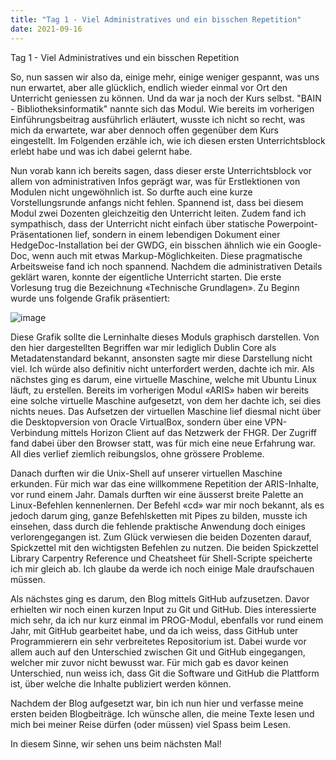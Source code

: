 ```yaml
---
title: "Tag 1 - Viel Administratives und ein bisschen Repetition"
date: 2021-09-16
---
```


Tag 1 - Viel Administratives und ein bisschen Repetition

So, nun sassen wir also da, einige mehr, einige weniger gespannt, was uns nun erwartet, aber alle glücklich, endlich wieder einmal vor Ort den Unterricht geniessen zu können. Und da war ja noch der Kurs selbst. "BAIN - Bibliotheksinformatik" nannte sich das Modul. Wie bereits im vorherigen Einführungsbeitrag ausführlich erläutert, wusste ich nicht so recht, was mich da erwartete, war aber dennoch offen gegenüber dem Kurs eingestellt. Im Folgenden erzähle ich, wie ich diesen ersten Unterrichtsblock erlebt habe und was ich dabei gelernt habe. 

Nun vorab kann ich bereits sagen, dass dieser erste Unterrichtsblock vor allem von administrativen Infos geprägt war, was für Erstlektionen von Modulen nicht ungewöhnlich ist. So durfte auch eine kurze Vorstellungsrunde anfangs nicht fehlen. Spannend ist, dass bei diesem Modul zwei Dozenten gleichzeitig den Unterricht leiten. Zudem fand ich sympathisch, dass der Unterricht nicht einfach über statische Powerpoint-Präsentationen lief, sondern in einem lebendigen Dokument einer HedgeDoc-Installation bei der GWDG, ein bisschen ähnlich wie ein Google-Doc, wenn auch mit etwas Markup-Möglichkeiten. Diese pragmatische Arbeitsweise fand ich noch spannend. 
Nachdem die administrativen Details geklärt waren, konnte der eigentliche Unterricht starten. Die erste Vorlesung trug die Bezeichnung «Technische Grundlagen». Zu Beginn wurde uns folgende Grafik präsentiert: 

![image](https://user-images.githubusercontent.com/81507183/135353844-fc517c9c-f703-468b-ad11-40f6a8bb3be0.png)

Diese Grafik sollte die Lerninhalte dieses Moduls graphisch darstellen. Von den hier dargestellten Begriffen war mir lediglich Dublin Core als Metadatenstandard bekannt, ansonsten sagte mir diese Darstellung nicht viel. Ich würde also definitiv nicht unterfordert werden, dachte ich mir. 
Als nächstes ging es darum, eine virtuelle Maschine, welche mit Ubuntu Linux läuft, zu erstellen. Bereits im vorherigen Modul «ARIS» haben wir bereits eine solche virtuelle Maschine aufgesetzt, von dem her dachte ich, sei dies nichts neues. Das Aufsetzen der virtuellen Maschine lief diesmal nicht über die Desktopversion von Oracle VirtualBox, sondern über eine VPN-Verbindung mittels Horizon Client auf das Netzwerk der FHGR. Der Zugriff fand dabei über den Browser statt, was für mich eine neue Erfahrung war. All dies verlief ziemlich reibungslos, ohne grössere Probleme.

Danach durften wir die Unix-Shell auf unserer virtuellen Maschine erkunden. Für mich war das eine willkommene Repetition der ARIS-Inhalte, vor rund einem Jahr. Damals durften wir eine äusserst breite Palette an Linux-Befehlen kennenlernen. Der Befehl «cd» war mir noch bekannt, als es jedoch darum ging, ganze Befehlsketten mit Pipes zu bilden, musste ich einsehen, dass durch die fehlende praktische Anwendung doch einiges verlorengegangen ist. Zum Glück verwiesen die beiden Dozenten darauf, Spickzettel mit den wichtigsten Befehlen zu nutzen. Die beiden Spickzettel Library Carpentry Reference und Cheatsheet für Shell-Scripte speicherte ich mir gleich ab. Ich glaube da werde ich noch einige Male draufschauen müssen. 

Als nächstes ging es darum, den Blog mittels GitHub aufzusetzen. Davor erhielten wir noch einen kurzen Input zu Git und GitHub. Dies interessierte mich sehr, da ich nur kurz einmal im PROG-Modul, ebenfalls vor rund einem Jahr, mit GitHub gearbeitet habe, und da ich weiss, dass GitHub unter Programmierern ein sehr verbreitetes Repositorium ist. Dabei wurde vor allem auch auf den Unterschied zwischen Git und GitHub eingegangen, welcher mir zuvor nicht bewusst war. Für mich gab es davor keinen Unterschied, nun weiss ich, dass Git die Software und GitHub die Plattform ist, über welche die Inhalte publiziert werden können. 

Nachdem der Blog aufgesetzt war, bin ich nun hier und verfasse meine ersten beiden Blogbeiträge. Ich wünsche allen, die meine Texte lesen und mich bei meiner Reise dürfen (oder müssen) viel Spass beim Lesen. 

In diesem Sinne, wir sehen uns beim nächsten Mal!

